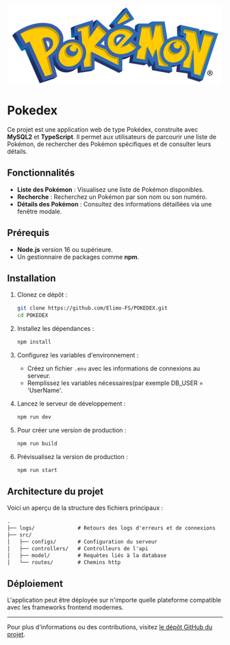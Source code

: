 <p align="center">
  <img src="./public/LOGO_POKEMON.png" alt="Logo du projet">
</p>

# Pokedex

Ce projet est une application web de type Pokédex, construite avec **MySQL2** et **TypeScript**. Il permet aux utilisateurs de parcourir une liste de Pokémon, de rechercher des Pokémon spécifiques et de consulter leurs détails.

## Fonctionnalités

- **Liste des Pokémon** : Visualisez une liste de Pokémon disponibles.
- **Recherche** : Recherchez un Pokémon par son nom ou son numéro.
- **Détails des Pokémon** : Consultez des informations détaillées via une fenêtre modale.

## Prérequis

- **Node.js** version 16 ou supérieure.
- Un gestionnaire de packages comme **npm**.

## Installation

1. Clonez ce dépôt :
   ```bash
   git clone https://github.com/Elimo-FS/POKEDEX.git
   cd POKEDEX
   ```

2. Installez les dépendances :
   ```bash
   npm install
   ```

3. Configurez les variables d'environnement :
   - Créez un fichier `.env` avec les informations de connexions au serveur.
   - Remplissez les variables nécessaires(par exemple DB_USER = 'UserName'.
      
4. Lancez le serveur de développement :
   ```bash
   npm run dev
   ```

5. Pour créer une version de production :
   ```bash
   npm run build
   ```

6. Prévisualisez la version de production :
   ```bash
   npm run start
   ```
   
## Architecture du projet

Voici un aperçu de la structure des fichiers principaux :

```
.
├── logs/              # Retours des logs d'erreurs et de connexions
├── src/
│   ├── configs/       # Configuration du serveur
│   ├── controllers/   # Controlleurs de l'api
│   ├── model/         # Requètes liés à la database
│   └── routes/        # Chemins http
```

## Déploiement

L'application peut être déployée sur n'importe quelle plateforme compatible avec les frameworks frontend modernes. 

---

Pour plus d'informations ou des contributions, visitez [le dépôt GitHub du projet](https://github.com/Elimo-FS/POKEDEX).
